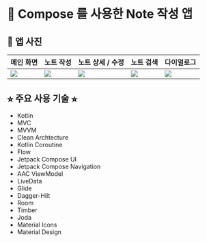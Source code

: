 # 🍎 Compose 를 사용한 Note 작성 앱

## 🚩 앱 사진
|메인 화면|노트 작성|노트 상세 / 수정|노트 검색|다이얼로그|
|---|---|---|---|---|
|<img src="https://user-images.githubusercontent.com/74344026/193970484-d138d641-4e16-48d7-abb7-58c723cfc1eb.jpg" />|<img src="https://user-images.githubusercontent.com/74344026/193970601-ed0d6243-1f72-45d6-bead-6851676e5170.jpg" />|<img src="https://user-images.githubusercontent.com/74344026/193970736-a487e995-dcdb-4ea7-993c-59c71d8eb32c.jpg" />|<img src="https://user-images.githubusercontent.com/74344026/193970814-a5506542-3215-40e3-a112-12e4511f7e15.jpg" />|<img src="https://user-images.githubusercontent.com/74344026/193971015-a7b7f1fd-a5e0-48fd-951e-78a1e3c254fb.jpg" />|

## ⭐︎ 주요 사용 기술 ⭐︎
* Kotlin
* MVC
* MVVM
* Clean Archtecture
* Kotlin Coroutine
* Flow
* Jetpack Compose UI
* Jetpack Compose Navigation
* AAC ViewModel
* LiveData
* Glide
* Dagger-Hilt
* Room
* Timber
* Joda
* Material Icons
* Material Design
